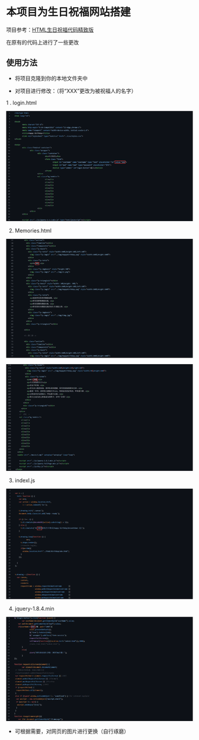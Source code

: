 # 本项目为生日祝福网站搭建

项目参考：[HTML生日祝福代码精致版](https://www.bilibili.com/video/BV1MK411m7Wk/?spm_id_from=333.1391.0.0&vd_source=348051f774b468b1bd9ef0632cd78865)

在原有的代码上进行了一些更改

## 使用方法

  -  将项目克隆到你的本地文件夹中 

  -  对项目进行修改：（将“XXX”更改为被祝福人的名字）

  1 . login.html
  
  ![explain 1](./explain/173648.png)
    
  2. Memories.html

  ![explain 2](./explain/180109.png)

  ![explain 3](./explain/173926.png)

  3. indexl.js

  ![explain 4](./explain/174037.png)

  4. jquery-1.8.4.min

  ![explain 5](./explain/174153.png)

  -  可根据需要，对网页的图片进行更换（自行琢磨）
